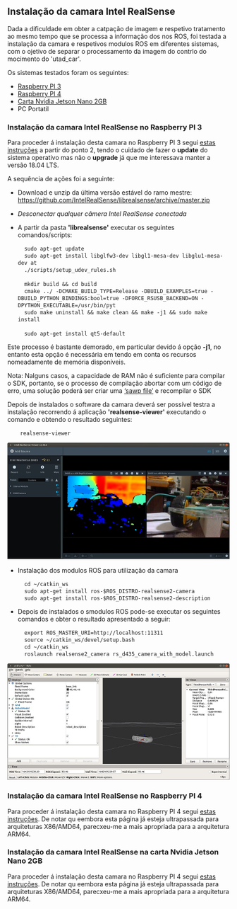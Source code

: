## Instalação da camara Intel RealSense

Dada a dificuldade em obter a catpação de imagem e respetivo tratamento ao mesmo tempo que se processa a informação dos nos ROS, foi testada a instalação da camara e respetivos modulos ROS em diferentes sistemas, com o ojetivo de separar o processamento da imagem do contrlo do mocimento do 'utad_car'.

Os sistemas testados foram os seguintes:
- [Raspberry PI 3](#Instalação-da-camara-Intel-RealSense-no-Raspberry-PI-3)
- [Raspberry PI 4](#Instalação-da-camara-Intel-RealSense-no-Raspberry-PI-4)
- [Carta Nvidia Jetson Nano 2GB](#Instalação-da-camara-Intel-RealSense-na-carta-Nvidia-Jetson-Nano-2GB)
- PC Portatil

### Instalação da camara Intel RealSense no Raspberry PI 3
Para proceder á instalação desta camara no Raspberry PI 3 segui [estas instruções](https://dev.intelrealsense.com/docs/using-depth-camera-with-raspberry-pi-3#section-installation-instructions) a partir do ponto 2, tendo o cuidado de fazer o __update__ do sistema operativo mas não o __upgrade__ já que me interessava manter a versão 18.04 LTS.

A sequência de ações foi a seguinte:
- Download e unzip da última versão estável do ramo mestre: https://github.com/IntelRealSense/librealsense/archive/master.zip
- _Desconectar qualquer câmera Intel RealSense conectada_
- A partir da pasta __'librealsense'__ executar os seguintes comandos/scripts:

        sudo apt-get update 
        sudo apt-get install libglfw3-dev libgl1-mesa-dev libglu1-mesa-dev at
        ./scripts/setup_udev_rules.sh
        
        mkdir build && cd build
        cmake ../ -DCMAKE_BUILD_TYPE=Release -DBUILD_EXAMPLES=true -DBUILD_PYTHON_BINDINGS:bool=true -DFORCE_RSUSB_BACKEND=ON -DPYTHON_EXECUTABLE=/usr/bin/pyt
        sudo make uninstall && make clean && make -j1 && sudo make install
        
        sudo apt-get install qt5-default

Este processo é bastante demorado, em particular devido á opção __-j1__, no entanto esta opção é necessária em tendo em conta os recursos nomeadamente de memória disponíveis.

Nota: Nalguns casos, a capacidade de RAM não é suficiente para compilar o SDK, portanto, se o processo de compilação abortar com um código de erro, uma solução poderá ser criar  uma [‘sawp file’](./Swap%20files.md) e  recompilar o SDK

Depois de instalados o software da camara deverá ser possível testra a instalação recorrendo á aplicação __'realsense-viewer'__ executando o comando e obtendo o resultado seguintes:

        realsense-viewer

![RealSense-Viewer](../imgs/RealSense-Viewer.jpg)

- Instalação dos modulos ROS para utilização da camara

        cd ~/catkin_ws
        sudo apt-get install ros-$ROS_DISTRO-realsense2-camera
        sudo apt-get install ros-$ROS_DISTRO-realsense2-description

- Depois de instalados o smodulos ROS pode-se executar os seguintes comandos e obter o resultado apresentado a seguir:

        export ROS_MASTER_URI=http://localhost:11311
        source ~/catkin_ws/devel/setup.bash
        cd ~/catkin_ws
        roslaunch realsense2_camera rs_d435_camera_with_model.launch

![rs_d435_camera_with_model](../imgs/rs_d435_camera_with_model.jpg)

### Instalação da camara Intel RealSense no Raspberry PI 4
Para proceder á instalação desta camara no Raspberry PI 4 segui [estas instruções](https://answers.ros.org/question/363889/intel-realsens-on-ubuntu-2004-ros-noetic-installation-desription/). De notar qu eembora esta página já esteja ultrapassada para arquiteturas X86/AMD64, parecxeu-me a mais apropriada para a arquitetura ARM64.

### Instalação da camara Intel RealSense na carta Nvidia Jetson Nano 2GB
Para proceder á instalação desta camara no Raspberry PI 4 segui [estas instruções](https://answers.ros.org/question/363889/intel-realsens-on-ubuntu-2004-ros-noetic-installation-desription/). De notar qu eembora esta página já esteja ultrapassada para arquiteturas X86/AMD64, parecxeu-me a mais apropriada para a arquitetura ARM64.
